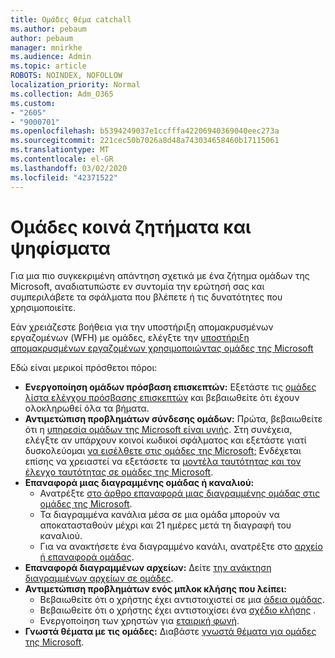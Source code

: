 ```yaml
---
title: Ομάδες θέμα catchall
ms.author: pebaum
author: pebaum
manager: mnirkhe
ms.audience: Admin
ms.topic: article
ROBOTS: NOINDEX, NOFOLLOW
localization_priority: Normal
ms.collection: Adm_O365
ms.custom:
- "2605"
- "9000701"
ms.openlocfilehash: b5394249037e1ccfffa42206940369040eec273a
ms.sourcegitcommit: 221cec50b7026a8d48a743034658460b17115061
ms.translationtype: MT
ms.contentlocale: el-GR
ms.lasthandoff: 03/02/2020
ms.locfileid: "42371522"
---
```

# <a name="teams-common-issues-and-resolutions"></a>Ομάδες κοινά ζητήματα και ψηφίσματα

Για μια πιο συγκεκριμένη απάντηση σχετικά με ένα ζήτημα ομάδων της Microsoft, αναδιατυπώστε εν συντομία την ερώτησή σας και συμπεριλάβετε τα σφάλματα που βλέπετε ή τις δυνατότητες που χρησιμοποιείτε.

Εάν χρειάζεστε βοήθεια για την υποστήριξη απομακρυσμένων εργαζομένων (WFH) με ομάδες, ελέγξτε την [υποστήριξη απομακρυσμένων εργαζομένων χρησιμοποιώντας ομάδες της Microsoft](https://docs.microsoft.com/microsoftteams/support-remote-work-with-teams)

Εδώ είναι μερικοί πρόσθετοι πόροι:

- **Ενεργοποίηση ομάδων πρόσβαση επισκεπτών:** Εξετάστε τις [ομάδες λίστα ελέγχου πρόσβασης επισκεπτών](https://docs.microsoft.com/microsoftteams/guest-access-checklist) και βεβαιωθείτε ότι έχουν ολοκληρωθεί όλα τα βήματα.
- **Αντιμετώπιση προβλημάτων σύνδεσης ομάδων:** Πρώτα, βεβαιωθείτε ότι η [υπηρεσία ομάδων της Microsoft είναι υγιής](https://admin.microsoft.com/Adminportal/Home?source=applauncher#/servicehealth). Στη συνέχεια, ελέγξτε αν υπάρχουν κοινοί κωδικοί σφάλματος και εξετάστε γιατί δυσκολεύομαι [να εισέλθετε στις ομάδες της Microsoft;](https://support.office.com/article/a02f683b-61a3-4008-9447-ee60c5593b0f)  Ενδέχεται επίσης να χρειαστεί να εξετάσετε τα [μοντέλα ταυτότητας και τον έλεγχο ταυτότητας σε ομάδες της Microsoft](https://docs.microsoft.com/MicrosoftTeams/identify-models-authentication).
- **Επαναφορά μιας διαγραμμένης ομάδας ή καναλιού:** 
    - Ανατρέξτε [στο άρθρο επαναφορά μιας διαγραμμένης ομάδας στις ομάδες της Microsoft](https://blogs.technet.microsoft.com/skypehybridguy/2017/07/23/restoring-a-deleted-team-in-microsoft-teams/).
    - Τα διαγραμμένα κανάλια μέσα σε μια ομάδα μπορούν να αποκατασταθούν μέχρι και 21 ημέρες μετά τη διαγραφή του καναλιού. 
    - Για να ανακτήσετε ένα διαγραμμένο κανάλι, ανατρέξτε στο [αρχείο ή επαναφορά ομάδας](https://support.office.com/article/archive-or-restore-a-team-dc161cfd-b328-440f-974b-5da5bd98b5a7).
- **Επαναφορά διαγραμμένων αρχείων:** Δείτε [την ανάκτηση διαγραμμένων αρχείων σε ομάδες](https://support.office.com/article/recover-deleted-files-in-teams-a591d771-89a6-49e2-ab7e-271936fe3c4e).
- **Αντιμετώπιση προβλημάτων ενός μπλοκ κλήσης που λείπει:**  
    - Βεβαιωθείτε ότι ο χρήστης έχει αντιστοιχιστεί σε μια [άδεια ομάδας](https://docs.microsoft.com/MicrosoftTeams/assign-teams-licenses).
    - Βεβαιωθείτε ότι ο χρήστης έχει αντιστοιχίσει ένα [σχέδιο κλήσης](https://docs.microsoft.com/MicrosoftTeams/calling-plan-landing-page) .
    - Ενεργοποίηση των χρηστών για [εταιρική φωνή](https://docs.microsoft.com/skypeforbusiness/skype-for-business-hybrid-solutions/plan-your-phone-system-cloud-pbx-solution/enable-users-for-enterprise-voice-online-and-phone-system-voicemail#to-enable-your-users-for-phone-system-in-office-365-voice-and-voicemail).
- **Γνωστά θέματα με τις ομάδες:** Διαβάστε [γνωστά θέματα για ομάδες της Microsoft](https://docs.microsoft.com/microsoftteams/known-issues).